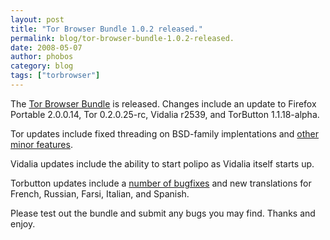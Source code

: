 ```yaml
---
layout: post
title: "Tor Browser Bundle 1.0.2 released."
permalink: blog/tor-browser-bundle-1.0.2-released.
date: 2008-05-07
author: phobos
category: blog
tags: ["torbrowser"]
---
```


The [Tor Browser Bundle](https://www.torproject.org/torbrowser/) is released. Changes include an update to Firefox Portable 2.0.0.14, Tor 0.2.0.25-rc, Vidalia r2539, and TorButton 1.1.18-alpha.

Tor updates include fixed threading on BSD-family implentations and [other minor features](http://archives.seul.org/or/talk/May-2008/msg00014.html).

Vidalia updates include the ability to start polipo as Vidalia itself starts up.

Torbutton updates include a [number of bugfixes](http://archives.seul.org/or/talk/Apr-2008/msg00162.html) and new translations for French, Russian, Farsi, Italian, and Spanish.

Please test out the bundle and submit any bugs you may find. Thanks and enjoy.

